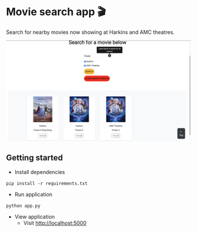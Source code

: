 # Movie search app :clapper:
Search for nearby movies now showing at Harkins and AMC theatres.

<img src="https://raw.githubusercontent.com/zachspiel/Movie-Search-App/master/static/ApplicationDemo.png">

## Getting started
- Install dependencies
```shells
pip install -r requirements.txt
```
- Run application
```shell
python app.py
```
- View application
  - Visit [http://localhost:5000](http://localhost:5000)
